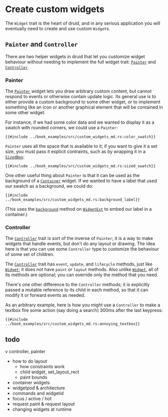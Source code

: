 # Create custom widgets

The `Widget` trait is the heart of druid, and in any serious application you
will eventually need to create and use custom `Widget`s.

## `Painter` and `Controller`

There are two helper widgets in druid that let you customize widget behaviour
without needing to implement the full widget trait: [`Painter`] and
[`Controller`].

### Painter

The [`Painter`] widget lets you draw arbitrary custom content, but cannot
respond to events or otherwise contain update logic. Its general use is to
either provide a custom background to some other widget, or to implement
something like an icon or another graphical element that will be contained in
some other widget.

For instance, if we had some color data and we wanted to display it as a swatch
with rounded corners, we could use a `Painter`:

```rust,noplaypen
{{#include ../book_examples/src/custom_widgets_md.rs:color_swatch}}
```

`Painter` uses all the space that is available to it; if you want to give it a
set size, you must pass it explicit contraints, such as by wrapping it in a
[`SizedBox`]:

```rust,noplaypen
{{#include ../book_examples/src/custom_widgets_md.rs:sized_swatch}}
```

One other useful thing about `Painter` is that it can be used as the background
of a [`Container`] widget. If we wanted to have a label that used our swatch
as a background, we could do:

```rust,noplaypen
{{#include ../book_examples/src/custom_widgets_md.rs:background_label}}
```

(This uses the [`background`] method on [`WidgetExt`] to embed our label in a
container.)

### Controller

The [`Controller`] trait is sort of the inverse of `Painter`; it is a way to
make widgets that handle events, but don't do any layout or drawing. The idea
here is that you can use some `Controller` type to customize the behaviour of
some set of children.

The [`Controller`] trait has `event`, `update`, and `lifecycle` methods, just
like [`Widget`]; it does not have `paint` or `layout` methods. Also unlike
[`Widget`], all of its methods are optional; you can override only the method
that you need.

There's one other difference to the `Controller` methods; it is explicitly
passed a mutable reference to its child in each method, so that it can modify it
or forward events as needed.

As an arbitrary example, here is how you might use a `Controller` to make a
textbox fire some action (say doing a search) 300ms after the last keypress:

```rust,noplaypen
{{#include ../book_examples/src/custom_widgets_md.rs:annoying_textbox}}
```

## todo

v controller, painter
- how to do layout
    - how constraints work
    - child widget, set_layout_rect
    - paint bounds
- container widgets
- widgetpod & architecture
- commands and widgetid
- focus / active / hot
- request paint & request layout
- changing widgets at runtime

[`Controller`]: https://docs.rs/druid/0.5.0/druid/widget/trait.Controller.html
[`Widget`]: ./widget.md
[`Painter`]: https://docs.rs/druid/0.5.0/druid/widget/struct.Painter.html
[`SizedBox`]: https://docs.rs/druid/0.5.0/druid/widget/struct.SizedBox.html
[`Container`]: https://docs.rs/druid/0.5.0/druid/widget/struct.Container.html
[`WidgetExt`]: https://docs.rs/druid/0.5.0/druid/trait.WidgetExt.html
[`background`]: https://docs.rs/druid/0.5.0/druid/trait.WidgetExt.html#background
